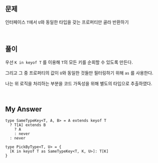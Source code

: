 ## 문제

인터페이스 `T`에서 `U`와 동일한 타입을 갖는 프로퍼티만 골라 반환하기

<br>

## 풀이

우선 `K in keyof T` 를 이용해 `T`의 모든 키를 순회할 수 있도록 만든다.

그리고 그 중 프로퍼티의 값이 `U`와 동일한 것들만 필터링하기 위해 `as` 를 사용한다.

나는 위 로직을 처리하는 부분을 코드 가독성을 위해 별도의 타입으로 추출하였다.

<br>

## My Answer

```tsx
type SameTypeKey<T, A, B> = A extends keyof T
  ? T[A] extends B
    ? A
    : never
  : never

type PickByType<T, U> = {
  [K in keyof T as SameTypeKey<T, K, U>]: T[K]
}
```